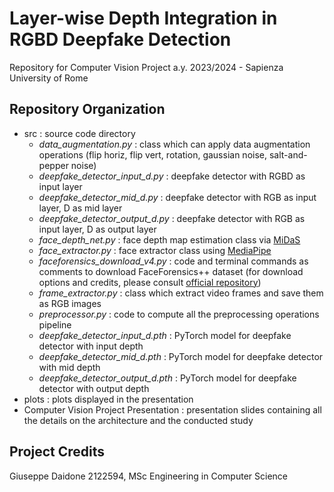 # Layer-wise Depth Integration in RGBD Deepfake Detection
Repository for Computer Vision Project a.y. 2023/2024 - Sapienza University of Rome

## Repository Organization
* src : source code directory
  * _data_augmentation.py_ : class which can apply data augmentation operations (flip horiz, flip vert, rotation, gaussian noise, salt-and-pepper noise)
  * _deepfake_detector_input_d.py_ : deepfake detector with RGBD as input layer
  * _deepfake_detector_mid_d.py_ : deepfake detector with RGB as input layer, D as mid layer
  * _deepfake_detector_output_d.py_ : deepfake detector with RGB as input layer, D as output layer
  * _face_depth_net.py_ : face depth map estimation class via [MiDaS](https://github.com/isl-org/MiDaS)
  * _face_extractor.py_ : face extractor class using [MediaPipe](https://ai.google.dev/edge/mediapipe/solutions/vision/face_detector)
  * _faceforensics_download_v4.py_ : code and terminal commands as comments to download FaceForensics++ dataset (for download options and credits, please consult [official repository](https://github.com/ondyari/FaceForensics/blob/master/dataset/README.md))
  * _frame_extractor.py_ : class which extract video frames and save them as RGB images
  * _preprocessor.py_ : code to compute all the preprocessing operations pipeline
  * _deepfake_detector_input_d.pth_ : PyTorch model for deepfake detector with input depth
  * _deepfake_detector_mid_d.pth_ : PyTorch model for deepfake detector with mid depth
  * _deepfake_detector_output_d.pth_ : PyTorch model for deepfake detector with output depth
* plots : plots displayed in the presentation
* Computer Vision Project Presentation : presentation slides containing all the details on the architecture and the conducted study

## Project Credits
Giuseppe Daidone 2122594, MSc Engineering in Computer Science
